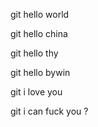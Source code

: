 git hello world 

git hello china

git hello thy

git hello bywin

git i love you

git i can fuck you ?